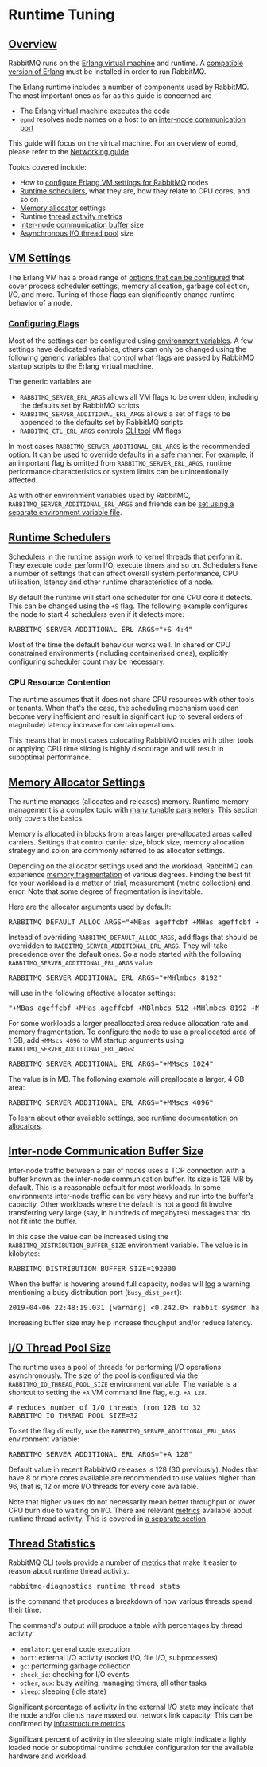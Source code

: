 <!--
Copyright (c) 2007-2018 Pivotal Software, Inc.

All rights reserved. This program and the accompanying materials
are made available under the terms of the under the Apache License,
Version 2.0 (the "License”); you may not use this file except in compliance
with the License. You may obtain a copy of the License at

http://www.apache.org/licenses/LICENSE-2.0

Unless required by applicable law or agreed to in writing, software
distributed under the License is distributed on an "AS IS" BASIS,
WITHOUT WARRANTIES OR CONDITIONS OF ANY KIND, either express or implied.
See the License for the specific language governing permissions and
limitations under the License.
-->

# Runtime Tuning

## <a id="overview" class="anchor" href="#overview">Overview</a>

RabbitMQ runs on the [Erlang virtual machine](https://erlang.org) and runtime.
A [compatible version of Erlang](/which-erlang.html) must be installed in order to run RabbitMQ.

The Erlang runtime includes a number of components used by RabbitMQ. The most important ones
as far as this guide is concerned are

 * The Erlang virtual machine executes the code
 * `epmd` resolves node names on a host to an [inter-node communication port](/networking.html)

This guide will focus on the virtual machine. For an overview of epmd, please refer to the
[Networking guide](/networking.html#epmd-inet-dist-port-range).

Topics covered include:

 * How to [configure Erlang VM settings for RabbitMQ](#vm-settings) nodes
 * [Runtime schedulers](#scheduling), what they are, how they relate to CPU cores, and so on
 * [Memory allocator](#allocators) settings
 * Runtime [thread activity metrics](#thred-stats)
 * [Inter-node communication buffer](#distribution-buffer) size
 * [Asynchronous I/O thread pool](#io-threads) size


## <a id="vm-settings" class="anchor" href="#vm-settings">VM Settings</a>

The Erlang VM has a broad range of [options that can be configured](https://erlang.org/doc/man/erl.html)
that cover process scheduler settings, memory allocation, garbage collection, I/O, and more.
Tuning of those flags can significantly change runtime behavior of a node.

### <a id="configure" class="anchor" href="#configure">Configuring Flags</a>

Most of the settings can be configured using [environment variables](/configure.html#supported-environment-variables).
A few settings have dedicated variables, others can only be changed using the following generic
variables that control what flags are passed by RabbitMQ startup scripts to the Erlang virtual machine.

The generic variables are

 * `RABBITMQ_SERVER_ERL_ARGS` allows all VM flags to be overridden, including the defaults set by RabbitMQ scripts
 * `RABBITMQ_SERVER_ADDITIONAL_ERL_ARGS` allows a set of flags to be appended to the defaults set by RabbitMQ scripts
 * `RABBITMQ_CTL_ERL_ARGS` controls [CLI tool](/cli.html) VM flags

In most cases `RABBITMQ_SERVER_ADDITIONAL_ERL_ARGS` is the recommended option. It can be used to override defaults
in a safe manner. For example, if an important flag is omitted from `RABBITMQ_SERVER_ERL_ARGS`, runtime performance
characteristics or system limits can be unintentionally affected.

As with other environment variables used by RabbitMQ, `RABBITMQ_SERVER_ADDITIONAL_ERL_ARGS`
and friends can be [set using a separate environment variable file](/configure.html#customise-environment).


## <a id="scheduling" class="anchor" href="#scheduling">Runtime Schedulers</a>

Schedulers in the runtime assign work to kernel threads that perform it.
They execute code, perform I/O, execute timers and so on. Schedulers have a number of settings
that can affect overall system performance, CPU utilisation, latency and other runtime characteristics
of a node.

By default the runtime will start one scheduler for one CPU core it detects. This can be changed
using the `+S` flag. The following example configures the node to start 4 schedulers even if it detects
more:

<pre class="lang-bash">
RABBITMQ_SERVER_ADDITIONAL_ERL_ARGS="+S 4:4"
</pre>

Most of the time the default behaviour works well. In shared or CPU constrained environments (including
containerised ones), explicitly configuring scheduler count may be necessary.

### CPU Resource Contention

The runtime assumes that it does not share CPU resources with other tools or tenants. When that's the case,
the scheduling mechanism used can become very inefficient and result in significant (up to several orders of magnitude)
latency increase for certain operations.

This means that in most cases colocating RabbitMQ nodes with other tools or applying CPU time slicing
is highly discourage and will result in suboptimal performance.


## <a id="allocators" class="anchor" href="#allocators">Memory Allocator Settings</a>

The runtime manages (allocates and releases) memory. Runtime memory management is a complex topic with
[many tunable parameters](http://erlang.org/doc/man/erts_alloc.html). This section
only covers the basics.

Memory is allocated in blocks from areas larger pre-allocated areas called carriers. Settings that control
carrier size, block size, memory allocation strategy and so on are commonly referred to as allocator settings.

Depending on the allocator settings used and the workload, RabbitMQ can experience [memory fragmentation](https://en.wikipedia.org/wiki/Fragmentation_(computing))
of various degrees. Finding the best fit for your workload is a matter of trial, measurement (metric collection)
and error. Note that some degree of fragmentation is inevitable.

Here are the allocator arguments used by default:

<pre class="lang-bash">
RABBITMQ_DEFAULT_ALLOC_ARGS="+MBas ageffcbf +MHas ageffcbf +MBlmbcs 512 +MHlmbcs 512 +MMmcs 30"
</pre>

Instead of overriding `RABBITMQ_DEFAULT_ALLOC_ARGS`, add flags that should be overridden to `RABBITMQ_SERVER_ADDITIONAL_ERL_ARGS`. They
will take precedence over the default ones. So a node started with the following `RABBITMQ_SERVER_ADDITIONAL_ERL_ARGS` value

<pre class="lang-bash">
RABBITMQ_SERVER_ADDITIONAL_ERL_ARGS="+MHlmbcs 8192"
</pre>

will use in the following effective allocator settings:

<pre class="lang-bash">
"+MBas ageffcbf +MHas ageffcbf +MBlmbcs 512 +MHlmbcs 8192 +MMmcs 30"
</pre>

For some workloads a larger preallocated area reduce allocation rate and memory fragmentation.
To configure the node to use a preallocated area of 1 GB, add `+MMscs 4096` to VM startup arguments
using `RABBITMQ_SERVER_ADDITIONAL_ERL_ARGS`:

<pre class="lang-bash">
RABBITMQ_SERVER_ADDITIONAL_ERL_ARGS="+MMscs 1024"
</pre>

The value is in MB. The following example will preallocate a larger, 4 GB area:

<pre class="lang-bash">
RABBITMQ_SERVER_ADDITIONAL_ERL_ARGS="+MMscs 4096"
</pre>

To learn about other available settings, see [runtime documentation on allocators](http://erlang.org/doc/man/erts_alloc.html).


## <a id="distribution-buffer" class="anchor" href="#distribution-buffer">Inter-node Communication Buffer Size</a>

Inter-node traffic between a pair of nodes uses a TCP connection with a buffer known as the inter-node communication buffer.
Its size is 128 MB by default. This is a reasonable default for most workloads. In some environments
inter-node traffic can be very heavy and run into the buffer's capacity. Other workloads where the
default is not a good fit involve transferring very large (say, in hundreds of megabytes) messages
that do not fit into the buffer.

In this case the value can be increased using the `RABBITMQ_DISTRIBUTION_BUFFER_SIZE` environment variable.
The value is in kilobytes:

<pre class="lang-bash">
RABBITMQ_DISTRIBUTION_BUFFER_SIZE=192000
</pre>

When the buffer is hovering around full capacity, nodes will [log](/logging.html) a warning
mentioning a busy distribution port (`busy_dist_port`):

<pre class="lang-ini">
2019-04-06 22:48:19.031 [warning] &lt;0.242.0&gt; rabbit_sysmon_handler busy_dist_port &lt;0.1401.0&gt;
</pre>

Increasing buffer size may help increase thoughput and/or reduce latency.


## <a id="io-threads" class="anchor" href="#io-threads">I/O Thread Pool Size</a>

The runtime uses a pool of threads for performing I/O
operations asynchronously. The size of the pool is [configured](/configure.html) via
the `RABBITMQ_IO_THREAD_POOL_SIZE` environment variable. The variable
is a shortcut to setting the `+A` VM command line flag, e.g. `+A 128`.

<pre class="lang-bash">
# reduces number of I/O threads from 128 to 32
RABBITMQ_IO_THREAD_POOL_SIZE=32
</pre>

To set the flag directly, use the `RABBITMQ_SERVER_ADDITIONAL_ERL_ARGS` environment
variable:

<pre class="lang-bash">
RABBITMQ_SERVER_ADDITIONAL_ERL_ARGS="+A 128"
</pre>

Default value in recent RabbitMQ releases is 128 (30 previously). Nodes that have 8 or more cores available are recommended
to use values higher than 96, that is, 12 or more I/O threads for every core available.

Note that higher values do not necessarily mean better throughput or lower CPU
burn due to waiting on I/O. There are relevant [metrics](/monitoring.html) available about runtime
thread activity. This is covered in [a separate section](#thread-stats)


## <a id="thread-stats" class="anchor" href="#thread-stats">Thread Statistics</a>

RabbitMQ CLI tools provide a number of [metrics](/monitoring.html) that make it easier to reason
about runtime thread activity.

<pre class="lang-bash">
rabbitmq-diagnostics runtime_thread_stats
</pre>

is the command that produces a breakdown of how various threads spend their time.

The command's output will produce a table with percentages by thread activity:

 * `emulator`: general code execution
 * `port`: external I/O activity (socket I/O, file I/O, subprocesses)
 * `gc`: performing garbage collection
 * `check_io`: checking for I/O events
 * `other`, `aux`: busy waiting, managing timers, all other tasks
 * `sleep`: sleeping (idle state)

Significant percentage of activity in the external I/O state may indicate that the node
and/or clients have maxed out network link capacity. This can be confirmed by [infrastructure metrics](/monitoring.html).

Significant percent of activity in the sleeping state might indicate a lighly loaded node or suboptimal
runtime schduler configuration for the available hardware and workload.
